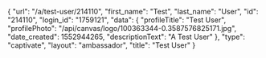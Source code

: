 {
    "url": "\/a\/test-user\/214110",
    "first_name": "Test",
    "last_name": "User",
    "id": "214110",
    "login_id": "1759121",
    "data": {
        "profileTitle": "Test User",
        "profilePhoto": "\/api\/canvas\/logo\/100363344-0.3587576825171.jpg",
        "date_created": 1552944265,
        "descriptionText": "A Test User"
    },
    "type": "captivate",
    "layout": "ambassador",
    "title": "Test User"
}